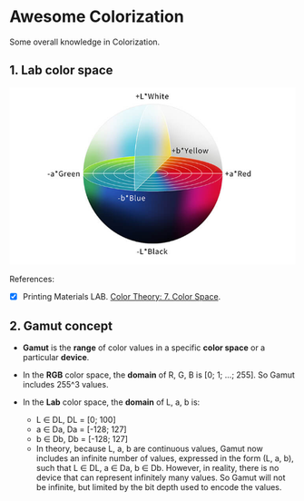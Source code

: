 # Awesome Colorization
Some overall knowledge in Colorization.

## 1. Lab color space
<img src="./assets/e1_lab_color_space.jpg" alt="lab_color_space"/>

References:
- [x] Printing Materials LAB. [Color Theory: 7. Color Space](https://www.youtube.com/watch?v=5Bn8_gyf5VQ).

## 2. Gamut concept
- **Gamut** is the **range** of color values in a specific **color space** or a particular **device**.

- In the **RGB** color space, the **domain** of R, G, B is [0; 1; ...; 255]. So Gamut includes 255^3 values.

- In the **Lab** color space, the **domain** of L, a, b is:
  - L ∈ DL, DL = [0; 100]
  - a ∈ Da, Da = [-128; 127]
  - b ∈ Db, Db = [-128; 127]
  - In theory, because L, a, b are continuous values, Gamut now includes an infinite number of values, expressed in the form (L, a, b), such that L ∈ DL, a ∈ Da, b ∈ Db. However, in reality, there is no device that can represent infinitely many values. So Gamut will not be infinite, but limited by the bit depth used to encode the values.
